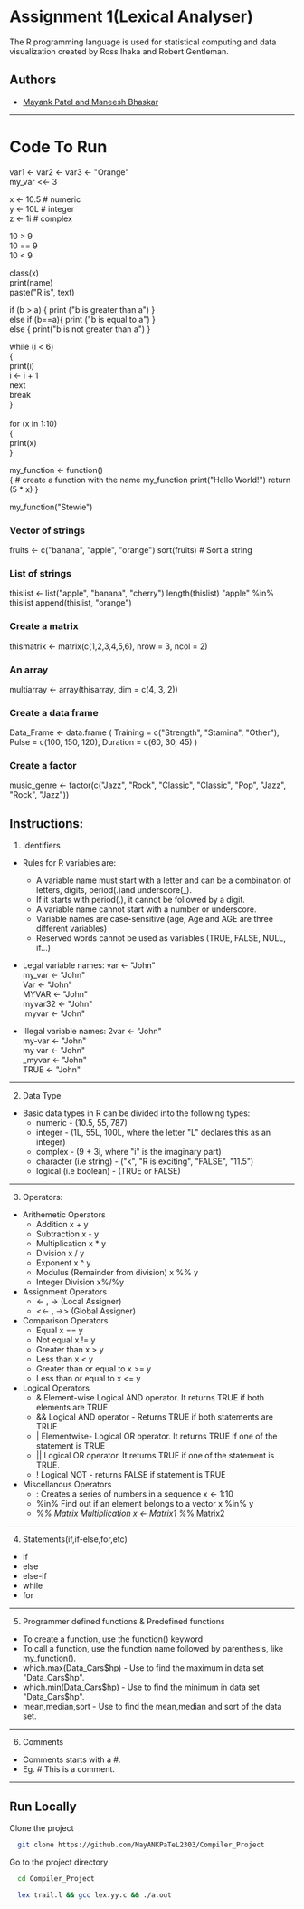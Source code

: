 
# Assignment 1(Lexical Analyser)

The R programming language is used for statistical computing and data visualization created by Ross Ihaka and Robert Gentleman.



## Authors

- [Mayank Patel and Maneesh Bhaskar](https://github.com/MayANKPaTeL2303/Compiler_Project)

---

# Code To Run
var1 <- var2 <- var3 <- "Orange" \
my_var <<- 3

x <- 10.5   # numeric \
y <- 10L    # integer \
z <- 1i	    # complex

10 > 9     \
10 == 9    \
10 < 9    

class(x) \
print(name) \
paste("R is", text) 


if (b > a) {
  print ("b is greater than a")
} \
else if (b==a){
	print ("b is equal to a")
} \
else {
  print("b is not greater than a")
}


while (i < 6)  
{  
  print(i) \
  i <- i + 1 \
  next \
  break \
}
\
\
for (x in 1:10)  \
 { \
  print(x)\
}





my_function <- function() \
{ 
    # create a function with the name my_function
  print("Hello World!")
  return (5 * x)
} 

my_function("Stewie")


### Vector of strings
fruits <- c("banana", "apple", "orange")
sort(fruits)  # Sort a string


### List of strings
thislist <- list("apple", "banana", "cherry")
length(thislist)
"apple" %in% thislist 
append(thislist, "orange")

### Create a matrix
thismatrix <- matrix(c(1,2,3,4,5,6), nrow = 3, ncol = 2)

### An array 
multiarray <- array(thisarray, dim = c(4, 3, 2))


### Create a data frame
Data_Frame <- data.frame (
  Training = c("Strength", "Stamina", "Other"),
  Pulse = c(100, 150, 120),
  Duration = c(60, 30, 45)
)



### Create a factor
music_genre <- factor(c("Jazz", "Rock", "Classic", "Classic", "Pop", "Jazz", "Rock", "Jazz"))

## Instructions:

1. Identifiers

* Rules for R variables are:
   + A variable name must start with a letter and can be a    combination  of letters, digits, period(.)and underscore(_).
   + If it starts with period(.), it cannot be followed by a digit.
   + A variable name cannot start with a number or underscore.
   + Variable names are case-sensitive (age, Age and AGE are three different variables)
   + Reserved words cannot be used as variables (TRUE, FALSE, NULL, if...)


* Legal variable names:
var <- "John"\
my_var <- "John"\
Var <- "John"\
MYVAR <- "John"\
myvar32 <- "John"\
.myvar <- "John"

* Illegal variable names:
2var <- "John"\
my-var <- "John"\
my var <- "John"\
_myvar <- "John"\
TRUE <- "John"

---
2. Data Type
* Basic data types in R can be divided into the following types:
  * numeric - (10.5, 55, 787)
  *   integer - (1L, 55L, 100L, where the letter "L" declares this as an integer)
  * complex - (9 + 3i, where "i" is the imaginary part)
  * character (i.e string) - ("k", "R is exciting", "FALSE", "11.5")
  * logical (i.e boolean) - (TRUE or FALSE)
---
3. Operators:
* Arithemetic Operators 
   * Addition	x + y	
   * Subtraction	x - y	
   * Multiplication	x * y
   * Division	x / y	
   * Exponent	x ^ y	
   * Modulus (Remainder from division)	x %% y	
   * Integer Division	x%/%y
* Assignment Operators
   * <- , -> (Local Assigner)
   * <<- , ->> (Global Assigner)
* Comparison Operators
   * Equal	x == y	
   * Not equal	x != y	
   * Greater than	x > y	
   * Less than	x < y	
   * Greater than or equal to	x >= y	
   * Less than or equal to	x <= y
* Logical Operators
   * &	Element-wise Logical AND operator. It returns TRUE if both elements are TRUE
   * &&	Logical AND operator - Returns TRUE if both statements are TRUE
   * |	Elementwise- Logical OR operator. It returns TRUE if one of the statement is TRUE
   * ||	Logical OR operator. It returns TRUE if one of the statement is TRUE.
   * !	Logical NOT - returns FALSE if statement is TRUE
* Miscellanous Operators
   * :	Creates a series of numbers in a sequence	x <- 1:10
   * %in%	Find out if an element belongs to a vector	x %in% y
   * %*%	Matrix Multiplication	x <- Matrix1 %*% Matrix2


---
4. Statements(if,if-else,for,etc)
* if
* else
* else-if
* while
* for
---
5. Programmer defined functions & Predefined functions
* To create a function, use the function() keyword
* To call a function, use the function name followed by parenthesis, like my_function().
* which.max(Data_Cars$hp) - Use to find the maximum in data set "Data_Cars$hp".
* which.min(Data_Cars$hp) - Use to find the minimum in data set 
  "Data_Cars$hp".
* mean,median,sort - Use to find the mean,median and sort of       the data set.

---

6. Comments
* Comments starts with a #.
* Eg. # This is a comment.

---

## Run Locally

Clone the project

```bash
  git clone https://github.com/MayANKPaTeL2303/Compiler_Project
```

Go to the project directory

```bash
  cd Compiler_Project
```

```bash
  lex trail.l && gcc lex.yy.c && ./a.out
```


